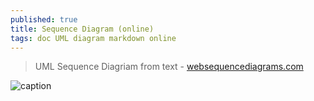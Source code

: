 ```yaml
---
published: true
title: Sequence Diagram (online)
tags: doc UML diagram markdown online
---
```

> UML Sequence Diagriam from text - [websequencediagrams.com](https://www.websequencediagrams.com/?lz=CkEtPkI6IHRleHQK&s=napkin)

![caption](https://www.websequencediagrams.com/cgi-bin/cdraw?lz=CkEtPkI6IHRleHQK&s=napkin)
